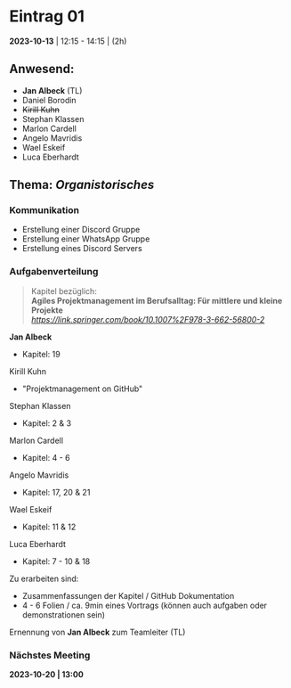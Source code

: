 # **Eintrag 01**

**2023-10-13** | 12:15 - 14:15 | (2h)

## **Anwesend**:

 * **Jan Albeck** (TL)
 * Daniel Borodin
 * ~~Kirill Kuhn~~
 * Stephan Klassen
 * Marlon Cardell
 * Angelo Mavridis
 * Wael Eskeif
 * Luca Eberhardt

## **Thema**: *Organistorisches*

### Kommunikation

* Erstellung einer Discord Gruppe
* Erstellung einer WhatsApp Gruppe
* Erstellung eines Discord Servers

### Aufgabenverteilung

> Kapitel bezüglich:  
**Agiles Projektmanagement im Berufsalltag: Für mittlere und kleine Projekte**  
*https://link.springer.com/book/10.1007%2F978-3-662-56800-2*


**Jan Albeck**
 * Kapitel: 19

Kirill Kuhn
 * "Projektmanagement on GitHub" 

Stephan Klassen
 * Kapitel: 2 & 3

Marlon Cardell
 * Kapitel: 4 - 6

Angelo Mavridis
 * Kapitel: 17, 20 & 21

Wael Eskeif
 * Kapitel: 11 & 12

Luca Eberhardt
 * Kapitel: 7 - 10 & 18


Zu erarbeiten sind:
 * Zusammenfassungen der Kapitel / GitHub Dokumentation
 * 4 - 6 Folien / ca. 9min eines Vortrags (können auch aufgaben oder demonstrationen sein)

Ernennung von **Jan Albeck** zum Teamleiter (TL)

### Nächstes Meeting

**2023-10-20 | 13:00**